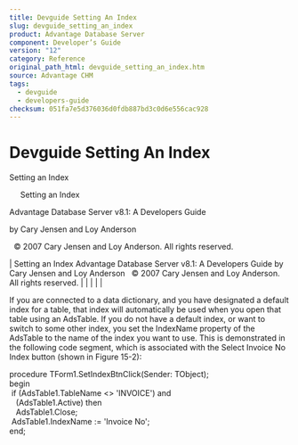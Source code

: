 ```yaml
---
title: Devguide Setting An Index
slug: devguide_setting_an_index
product: Advantage Database Server
component: Developer’s Guide
version: "12"
category: Reference
original_path_html: devguide_setting_an_index.htm
source: Advantage CHM
tags:
  - devguide
  - developers-guide
checksum: 051fa7e5d376036d0fdb887bd3c0d6e556cac928
---
```


# Devguide Setting An Index

Setting an Index

     Setting an Index

Advantage Database Server v8.1: A Developers Guide

by Cary Jensen and Loy Anderson

  © 2007 Cary Jensen and Loy Anderson. All rights reserved.

| Setting an Index  Advantage Database Server v8.1: A Developers Guide  by Cary Jensen and Loy Anderson    © 2007 Cary Jensen and Loy Anderson. All rights reserved. |  |  |  |  |

If you are connected to a data dictionary, and you have designated a default index for a table, that index will automatically be used when you open that table using an AdsTable. If you do not have a default index, or want to switch to some other index, you set the IndexName property of the AdsTable to the name of the index you want to use. This is demonstrated in the following code segment, which is associated with the Select Invoice No Index button (shown in Figure 15-2):

procedure TForm1.SetIndexBtnClick(Sender: TObject);  
begin  
  if (AdsTable1.TableName <> 'INVOICE') and  
    (AdsTable1.Active) then  
    AdsTable1.Close;  
  AdsTable1.IndexName := 'Invoice No';  
end;
